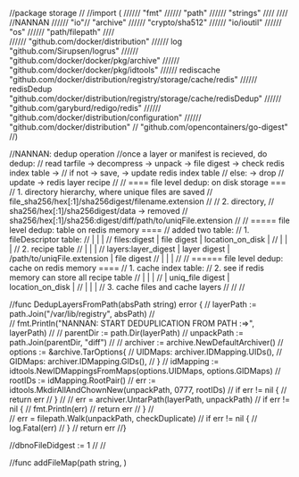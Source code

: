 //package storage
//
//import (
//////	"fmt"
//////	"path"
//////	"strings"
////
////	//NANNAN
//////	"io"//	"archive"
//////	"crypto/sha512"
//////	"io/ioutil"
//////	"os"
//////	"path/filepath"
////	
//////	"github.com/docker/distribution"
//////	log "github.com/Sirupsen/logrus"
//////	"github.com/docker/docker/pkg/archive"
//////	"github.com/docker/docker/pkg/idtools"
//////	rediscache "github.com/docker/distribution/registry/storage/cache/redis"
//////	redisDedup "github.com/docker/distribution/registry/storage/cache/redisDedup"
//////	"github.com/garyburd/redigo/redis"
//////	"github.com/docker/distribution/configuration"
//////	"github.com/docker/distribution"
//	"github.com/opencontainers/go-digest"
//)

//NANNAN: dedup operation
//once a layer or manifest is recieved, do dedup:
// read tarfile -> decompress -> unpack -> file digest -> check redis index table ->
// if not -> save, -> update redis index table
// else: -> drop
// update -> redis layer recipe
//
//			==== file level dedup: on disk storage ===
//			1. directory hierarchy, where unique files are saved
//				file_sha256/hex[:1]/sha256digest/filename.extension
//
//			2. directory,
//				sha256/hex[:1]/sha256digest/data -> removed
//				sha256/hex[:1]/sha256:digest/diff/path/to/uniqFile.extension
//
//			===== file level dedup: table on redis memory ====
//			added two table:
//					1. fileDescriptor table:
//								 |					|						|
//					files:digest |   file digest	|	location_on_disk	|
//								 |					|						|
//					2. recipe table
//								 |					|								  |
//			 layers:layer_digest |	 layer digest	|   /path/to/uniqFile.extension   |   file digest 
//								 |					|								  |
//
//			====== file level dedup: cache on redis memory ====
//					1. cache index table:
//					2. see if redis memory can store all recipe table
//								 |					|						|
//								 | uniq_file digest	|	location_on_disk	|
//								 |					|						|
//					3. cache files and cache layers
//
//
//

//func DedupLayersFromPath(absPath string) error {
//	layerPath := path.Join("/var/lib/registry", absPath)
//	
//	fmt.Println("NANNAN: START DEDUPLICATION FROM PATH :=>", layerPath)
//
//	parentDir := path.Dir(layerPath)
//	unpackPath := path.Join(parentDir, "diff")
//
//	archiver := archive.NewDefaultArchiver()
//	options := &archive.TarOptions{
//		UIDMaps: archiver.IDMapping.UIDs(),
//		GIDMaps: archiver.IDMapping.GIDs(),
//	}
//	idMapping := idtools.NewIDMappingsFromMaps(options.UIDMaps, options.GIDMaps)
//	rootIDs := idMapping.RootPair()
//	err := idtools.MkdirAllAndChownNew(unpackPath, 0777, rootIDs)
//	if err != nil {
//		return err
//	}
//
//	err = archiver.UntarPath(layerPath, unpackPath)
//	if err != nil {
//		fmt.Println(err)
//		return err
//	}
//	
//	err = filepath.Walk(unpackPath, checkDuplicate)
//	if err != nil {
//		log.Fatal(err)
//	}
//	return err
//}



//dbnoFileDidgest := 1
//
//


//func addFileMap(path string, )






